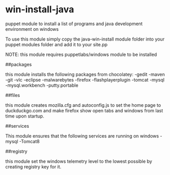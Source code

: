 # win-install-java
puppet module to install a list of programs and java development environment on windows

To use this module simply copy the java-win-install module folder into your puppet modules folder and add it to your site.pp

NOTE: this module requires puppetlabs/windows module to be installed 

##packages

this module installs the following packages from chocolatey:
-gedit
-maven
-git
-vlc
-eclipse
-malwarebytes
-firefox
-flashplayerplugin
-tomcat
-mysql
-mysql.workbench
-putty.portable

##files

this module creates mozilla.cfg and autoconfig.js
to set the home page to duckduckgo.com and make firefox show open tabs and windows from last time upon startup.

##services

This module ensures that the following services are running on windows
-mysql
-Tomcat8

##registry

this module set the windows telemetry level to the lowest possible by creating registry key for it.
